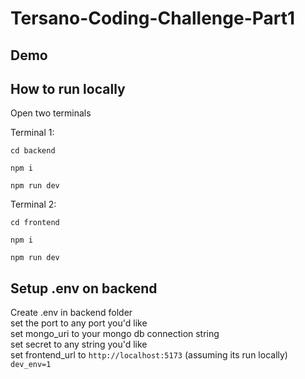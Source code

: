 # Tersano-Coding-Challenge-Part1

## Demo

## How to run locally

Open two terminals

Terminal 1:

`cd backend`

`npm i`

`npm run dev`

Terminal 2:

`cd frontend`

`npm i`

`npm run dev`

## Setup .env on backend

Create .env in backend folder<br>
set the port to any port you'd like<br>
set mongo_uri to your mongo db connection string<br>
set secret to any string you'd like<br>
set frontend_url to `http://localhost:5173` (assuming its run locally)<br>
`dev_env=1`<br>
